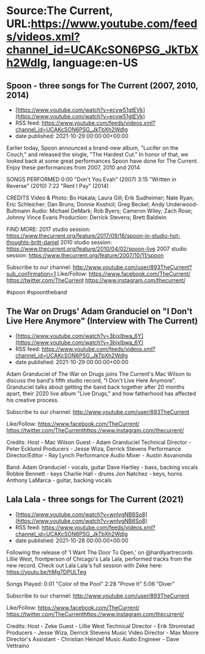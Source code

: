 # Source:The Current, URL:https://www.youtube.com/feeds/videos.xml?channel_id=UCAKcSON6PSG_JkTbXh2WdIg, language:en-US

## Spoon - three songs for The Current (2007, 2010, 2014)
 - [https://www.youtube.com/watch?v=ecyw51gtEVk](https://www.youtube.com/watch?v=ecyw51gtEVk)
 - RSS feed: https://www.youtube.com/feeds/videos.xml?channel_id=UCAKcSON6PSG_JkTbXh2WdIg
 - date published: 2021-10-29 00:00:00+00:00

Earlier today, Spoon announced a brand-new album, "Lucifer on the Couch," and released the single, "The Hardest Cut." In honor of that, we looked back at some great performances Spoon have done for The Current. Enjoy these performances from 2007, 2010 and 2014. 

SONGS PERFORMED
0:00 "Don't You Evah" (2007)
3:15 "Written in Reverse" (2010)
7:22 "Rent I Pay" (2014)

CREDITS
Video & Photo: Bo Hakala; Laura Gill; Erik Sudheimer; Nate Ryan; Eric Schleicher; Dan Bruns; Donnie Koshiol; Greg Beckel; Andy Underwood-Bultmann
Audio: Michael DeMark; Rob Byers; Cameron Wiley; Zach Rose; Johnny Vince Evans
Production: Derrick Stevens; Brett Baldwin

FIND MORE:
2017 studio session: https://www.thecurrent.org/feature/2017/09/16/spoon-in-studio-hot-thoughts-britt-daniel
2010 studio session: https://www.thecurrent.org/feature/2010/04/02/spoon-live
2007 studio session:
https://www.thecurrent.org/feature/2007/10/11/spoon

Subscribe to our channel:
http://www.youtube.com/user/893TheCurrent?sub_confirmation=1
Like/Follow:
https://www.facebook.com/TheCurrent/
https://twitter.com/TheCurrent
https://www.instagram.com/thecurrent/

#spoon #spoontheband

## The War on Drugs' Adam Granduciel on "I Don't Live Here Anymore" (Interview with The Current)
 - [https://www.youtube.com/watch?v=3bjxIbwa_6Y](https://www.youtube.com/watch?v=3bjxIbwa_6Y)
 - RSS feed: https://www.youtube.com/feeds/videos.xml?channel_id=UCAKcSON6PSG_JkTbXh2WdIg
 - date published: 2021-10-29 00:00:00+00:00

Adam Granduciel of The War on Drugs joins The Current's Mac Wilson to discuss the band's fifth studio record, "I Don't Live Here Anymore". Granduciel talks about getting the band back together after 20 months apart, their 2020 live album "Live Drugs," and how fatherhood has affected his creative process.

Subscribe to our channel:
http://www.youtube.com/user/893TheCurrent

Like/Follow:
https://www.facebook.com/TheCurrent/​​​​
https://twitter.com/TheCurrent​​​​
https://www.instagram.com/thecurrent/

Credits:
Host - Mac Wilson
Guest - Adam Granduciel
Technical Director - Peter Ecklund
Producers - Jesse Wiza, Derrick Stevens
Performance Director/Editor - Ray Lynch
Performance Audio Mixer - Austin Asvanonda 

Band:
Adam Granduciel - vocals, guitar
Dave Hartley - bass, backing vocals
Robbie Bennett - keys
Charlie Hall - drums
Jon Natchez - keys, horns
Anthony LaMarca - guitar, backing vocals

## Lala Lala - three songs for The Current (2021)
 - [https://www.youtube.com/watch?v=wnlvgNB6So8](https://www.youtube.com/watch?v=wnlvgNB6So8)
 - RSS feed: https://www.youtube.com/feeds/videos.xml?channel_id=UCAKcSON6PSG_JkTbXh2WdIg
 - date published: 2021-10-28 00:00:00+00:00

Following the release of 'I Want The Door To Open,' on  @hardlyartrecords  Lillie West, frontperson of Chicago's Lala Lala, performed tracks from the new record. Check out Lala Lala's full session with Zeke here: https://youtu.be/hMg7DPULTeg

Songs Played:
0:01 "Color of the Pool"
2:28 "Prove It"
5:06 "Diver"

Subscribe to our channel:
http://www.youtube.com/user/893TheCurrent

Like/Follow:
https://www.facebook.com/TheCurrent/​​​​
https://twitter.com/TheCurrent​​​​
https://www.instagram.com/thecurrent/

Credits:
Host - Zeke
Guest - Lillie West
Technical Director - Erik Stromstad
Producers - Jesse Wiza, Derrick Stevens
Music Video Director - Max Moore
Director's Assistant -  Christian Heinzel
Music Audio Engineer - Dave Vettraino

